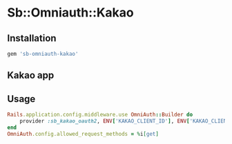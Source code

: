# Sb::Omniauth::Kakao

## Installation

```ruby
gem 'sb-omniauth-kakao'
```

## Kakao app


## Usage


```ruby
Rails.application.config.middleware.use OmniAuth::Builder do
    provider :sb_kakao_oauth2, ENV['KAKAO_CLIENT_ID'], ENV['KAKAO_CLIENT_SECRET']
end
OmniAuth.config.allowed_request_methods = %i[get]
```
